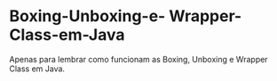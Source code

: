 # Boxing-Unboxing-e- Wrapper-Class-em-Java
Apenas para lembrar como funcionam as Boxing, Unboxing e Wrapper Class em Java.
